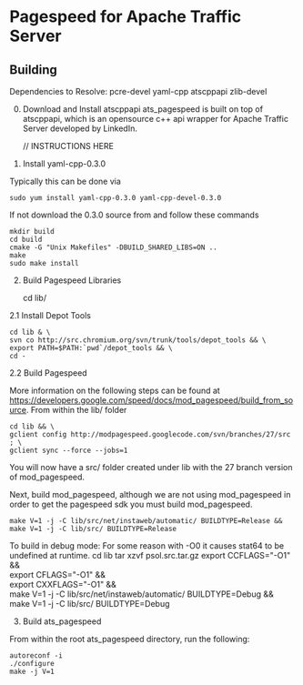Pagespeed for Apache Traffic Server
====================================



Building
-------------------------------------
Dependencies to Resolve:
pcre-devel
yaml-cpp
atscppapi
zlib-devel


0. Download and Install atscppapi
ats_pagespeed is built on top of atscppapi, which is an opensource c++ api wrapper for Apache Traffic Server developed by LinkedIn.

    // INSTRUCTIONS HERE   

1. Install yaml-cpp-0.3.0

Typically this can be done via
    
    sudo yum install yaml-cpp-0.3.0 yaml-cpp-devel-0.3.0

If not download the 0.3.0 source from and follow these commands     
    
    mkdir build
    cd build
    cmake -G "Unix Makefiles" -DBUILD_SHARED_LIBS=ON ..
    make
    sudo make install
    
2. Build Pagespeed Libraries
    
    cd lib/
    
2.1 Install Depot Tools
    
    cd lib & \
    svn co http://src.chromium.org/svn/trunk/tools/depot_tools && \
    export PATH=$PATH:`pwd`/depot_tools && \
    cd -
        
2.2 Build Pagespeed

More information on the following steps can be found at https://developers.google.com/speed/docs/mod_pagespeed/build_from_source.
From within the lib/ folder
    
    cd lib && \
    gclient config http://modpagespeed.googlecode.com/svn/branches/27/src ; \
    gclient sync --force --jobs=1

You will now have a src/ folder created under lib with the 27 branch version of mod_pagespeed.

Next, build mod_pagespeed, although we are not using mod_pagespeed in order to get the pagespeed
sdk you must build mod_pagespeed.
 
    make V=1 -j -C lib/src/net/instaweb/automatic/ BUILDTYPE=Release &&
    make V=1 -j -C lib/src/ BUILDTYPE=Release
    
To build in debug mode:
For some reason with -O0 it causes stat64 to be undefined at runtime.
    cd lib
    tar xzvf psol.src.tar.gz 
    export CCFLAGS="-O1" && \
    export CFLAGS="-O1" && \
    export CXXFLAGS="-O1" && \
    make V=1 -j -C lib/src/net/instaweb/automatic/ BUILDTYPE=Debug && \
    make V=1 -j -C lib/src/ BUILDTYPE=Debug
    
3. Build ats_pagespeed

From within the root ats_pagespeed directory, run the following:

    autoreconf -i
    ./configure
    make -j V=1

    

